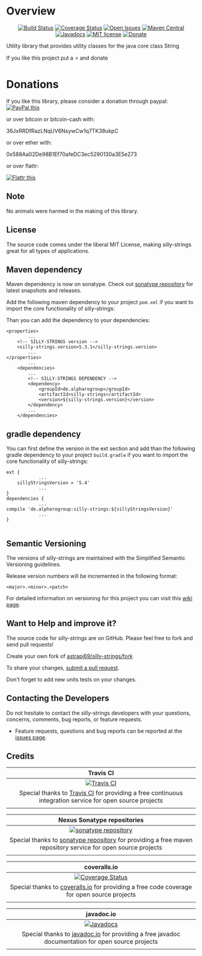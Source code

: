 # Overview

<div align="center">

[![Build Status](https://travis-ci.org/astrapi69/silly-strings.svg?branch=develop)](https://travis-ci.org/astrapi69/silly-strings) 
[![Coverage Status](https://coveralls.io/repos/github/astrapi69/silly-strings/badge.svg?branch=develop)](https://coveralls.io/github/astrapi69/silly-strings?branch=develop) 
[![Open Issues](https://img.shields.io/github/issues/astrapi69/silly-strings.svg?style=flat)](https://github.com/astrapi69/silly-strings/issues) 
[![Maven Central](https://maven-badges.herokuapp.com/maven-central/de.alpharogroup/silly-strings/badge.svg)](https://maven-badges.herokuapp.com/maven-central/de.alpharogroup/silly-strings)
[![Javadocs](http://www.javadoc.io/badge/de.alpharogroup/silly-strings.svg)](http://www.javadoc.io/doc/de.alpharogroup/silly-strings)
[![MIT license](http://img.shields.io/badge/license-MIT-brightgreen.svg?style=flat)](http://opensource.org/licenses/MIT)
[![Donate](https://img.shields.io/badge/donate-❤-ff2244.svg)](https://www.paypal.com/cgi-bin/webscr?cmd=_s-xclick&hosted_button_id=GVBTWLRAZ7HB8)

</div>

Utility library that provides utility classes for the java core class String

If you like this project put a ⭐ and donate

# Donations

If you like this library, please consider a donation through paypal: <a href="https://www.paypal.com/cgi-bin/webscr?cmd=_s-xclick&hosted_button_id=MJ7V43GU2H386" target="_blank">
<img src="https://www.paypalobjects.com/en_US/GB/i/btn/btn_donateCC_LG.gif" alt="PayPal this" title="PayPal – The safer, easier way to pay online!" border="0" />
</a>

or over bitcoin or bitcoin-cash with:

36JxRRDfRazLNqUV6NsywCw1q7TK38ukpC

or over ether with:

0x588Aa02De98B1Ef70afeDC3ec5290130a3E5e273

or over flattr:
  
<a href="http://flattr.com/thing/4067696/astrapi69silly-strings-on-GitHub" target="_blank">
<img src="http://api.flattr.com/button/flattr-badge-large.png" alt="Flattr this" title="Flattr this" border="0" />
</a>

## Note

No animals were harmed in the making of this library.

## License

The source code comes under the liberal MIT License, making silly-strings great for all types of applications.

## Maven dependency

Maven dependency is now on sonatype.
Check out [sonatype repository](https://oss.sonatype.org/index.html#nexus-search;gav~de.alpharogroup~silly-strings~~~) for latest snapshots and releases.

Add the following maven dependency to your project `pom.xml` if you want to import the core functionality of silly-strings:

Than you can add the dependency to your dependencies:

	<properties>
			...
		<!-- SILLY-STRINGS version -->
		<silly-strings.version>5.3.1</silly-strings.version>
			...
	</properties>
			...
		<dependencies>
			...
			<!-- SILLY-STRINGS DEPENDENCY -->
			<dependency>
				<groupId>de.alpharogroup</groupId>
				<artifactId>silly-strings</artifactId>
				<version>${silly-strings.version}</version>
			</dependency>
			...
		</dependencies>

			
## gradle dependency

You can first define the version in the ext section and add than the following gradle dependency to your project `build.gradle` if you want to import the core functionality of silly-strings:

```
ext {
			...
    sillyStringsVersion = '5.4'
			...
}
dependencies {
			...
compile 'de.alpharogroup:silly-strings:${sillyStringsVersion}'
			...
}
	
```
		
## Semantic Versioning

The versions of silly-strings are maintained with the Simplified Semantic Versioning guidelines.

Release version numbers will be incremented in the following format:

`<major>.<minor>.<patch>`

For detailed information on versioning for this project you can visit this [wiki page](https://github.com/lightblueseas/mvn-parent-projects/wiki/Simplified-Semantic-Versioning).

## Want to Help and improve it? ###

The source code for silly-strings are on GitHub. Please feel free to fork and send pull requests!

Create your own fork of [astrapi69/silly-strings/fork](https://github.com/astrapi69/silly-strings/fork)

To share your changes, [submit a pull request](https://github.com/astrapi69/silly-strings/pull/new/develop).

Don't forget to add new units tests on your changes.

## Contacting the Developers

Do not hesitate to contact the silly-strings developers with your questions, concerns, comments, bug reports, or feature requests.
- Feature requests, questions and bug reports can be reported at the [issues page](https://github.com/astrapi69/silly-strings/issues).

## Credits

|**Travis CI**|
|     :---:      |
|[![Travis CI](https://travis-ci.com/images/logos/TravisCI-Full-Color.png)](https://coveralls.io/github/astrapi69/silly-strings?branch=develop)|
|Special thanks to [Travis CI](https://travis-ci.org) for providing a free continuous integration service for open source projects|
|     <img width=1000/>     |

|**Nexus Sonatype repositories**|
|     :---:      |
|[![sonatype repository](https://img.shields.io/nexus/r/https/oss.sonatype.org/de.alpharogroup/silly-strings.svg?style=for-the-badge)](https://oss.sonatype.org/index.html#nexus-search;gav~de.alpharogroup~silly-strings~~~)|
|Special thanks to [sonatype repository](https://www.sonatype.com) for providing a free maven repository service for open source projects|
|     <img width=1000/>     |

|**coveralls.io**|
|     :---:      |
|[![Coverage Status](https://coveralls.io/repos/github/astrapi69/silly-strings/badge.svg?branch=develop)](https://coveralls.io/github/astrapi69/silly-strings?branch=develop)|
|Special thanks to [coveralls.io](https://coveralls.io) for providing a free code coverage for open source projects|
|     <img width=1000/>     |

|**javadoc.io**|
|     :---:      |
|[![Javadocs](http://www.javadoc.io/badge/de.alpharogroup/silly-strings.svg)](http://www.javadoc.io/doc/de.alpharogroup/silly-strings)|
|Special thanks to [javadoc.io](http://www.javadoc.io) for providing a free javadoc documentation for open source projects|
|     <img width=1000/>     |
